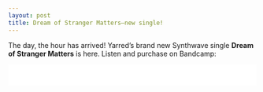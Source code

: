 ```yaml
---
layout: post
title: Dream of Stranger Matters—new single!
---
```


The day, the hour has arrived! Yarred’s brand new Synthwave single **Dream of Stranger Matters** is here. Listen and purchase on Bandcamp:

<iframe style="border: 0; width: 100%; height: 42px;" src="//bandcamp.com/EmbeddedPlayer/track=3974747379/size=small/bgcol=ffffff/linkcol=63b2cc/transparent=true/" seamless><a href="http://store.yarred.com/track/dream-of-stranger-matters">Dream of Stranger Matters by Yarred</a></iframe>
<!--more-->